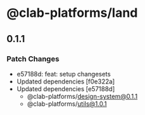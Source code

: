 # @clab-platforms/land

## 0.1.1

### Patch Changes

- e57188d: feat: setup changesets
- Updated dependencies [f0e322a]
- Updated dependencies [e57188d]
  - @clab-platforms/design-system@0.1.1
  - @clab-platforms/utils@1.0.1
